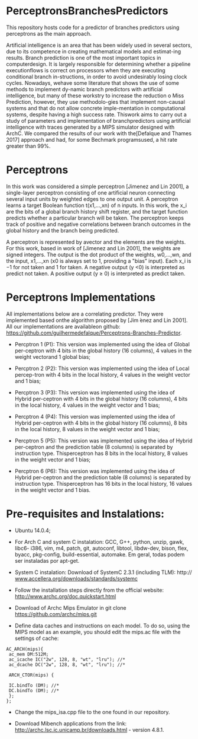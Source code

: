 # PerceptronsBranchesPredictors
 This repository hosts code for a predictor of branches predictors using perceptrons as the main approach.

Artificial intelligence is an area that has been widely used in several sectors,  due to its competence in creating mathematical models and estimat-ing results.  Branch prediction is one of the most important topics in computerdesign.  It is largely responsible for determining whether a pipeline executionflows is correct on processors when they are executing conditional branch in-structions,  in  order  to  avoid  undesirably  losing  clock  cycles.   Nowadays,  wehave  some  literature  that  shows  the  use  of  some  methods  to  implement  dy-namic branch predictors with artificial intelligence,  but many of these workstry to increase the reduction o Miss Prediction, however, they use methodolo-gies that implement non-causal systems and that do not allow concrete imple-mentation in computational systems, despite having a high success rate.  Thiswork aims to carry out a study of parameters and implementation of branchpredictors  using  artificial  intelligence  with  traces  generated  by  a  MIPS  simulator  designed  with  ArchC.  We  compared  the  results  of  our  work  with  the[Defalque and Thames 2017] approach and had, for some Bechmark programsused, a hit rate greater than 99%.

# Perceptrons

In this work was considered a simple perceptron [Jimenez and Lin 2001], a single-layer perceptron consisting of one artificial neuron connecting several input units by weighted edges to one output unit. A perceptron learns a target Boolean function t(x1,...,xn) of n inputs. In this work, the x_i are the bits of a global branch history shift register, and the target function predicts whether a particular branch will be taken.  The perceptron keeps track of positive and negative correlations between branch outcomes in the global history and the branch being predicted.

A perceptron is represented by avector and the elements are the weights.  For this work, based in work of [Jimenez and Lin 2001], the weights are signed integers. The output is the dot product of the weights, w0,...,wn, and the input, x1,...,xn (x0 is always set to 1, providing a "bias” input). Each x_i is −1 for not taken and  1  for taken. A negative output (y <0) is interpreted as predict not taken. A positive output (y ≥ 0) is interpreted as predict taken.

# Perceptrons Implementations

All implementations below are a correlating predictor. They were implemented based onthe algorithm proposed by [Jim ́enez and Lin 2001]. All our implementations are availableon github: https://github.com/guilhermedefalque/Perceptrons-Branches-Predictor.

- Percptron 1 (P1): This version was implemented using the idea of Global per-ceptron with 4 bits in the global history (16 columns), 4 values in the weight vectorand 1 global bias;

- Percptron 2 (P2): This version was implemented using the idea of Local percep-tron with 4 bits in the local history, 4 values in the weight vector and 1 bias;

- Percptron 3 (P3): This version was implemented using the idea of Hybrid per-ceptron with 4 bits in the global history (16 columns), 4 bits in the local history, 4 values in the weight vector and 1 bias;

- Percptron 4 (P4): This version was implemented using the idea of Hybrid per-ceptron with 4 bits in the global history (16 columns), 8 bits in the local history, 8 values in the weight vector and 1 bias;

- Percptron 5 (P5): This version was implemented using the idea of Hybrid per-ceptron and the prediction table (8 columns) is separated by instruction type. Thisperceptron has 8 bits in the local history, 8 values in the weight vector and 1 bias;

- Percptron 6 (P6): This version was implemented using the idea of Hybrid per-ceptron and the prediction table (8 columns) is separated by instruction type. Thisperceptron has 16 bits in the local history, 16 values in the weight vector and 1 bias.

# Pre-requisites and Instalations:

- Ubuntu 14.0.4;

- For Arch C and system C instalation: GCC, G++, python, unzip, gawk, libc6- i386, vim, m4, patch, git, autoconf, libtool, libdw-dev, bison, flex, byacc, pkg-config, build-essential, automake. Em geral, todas podem ser instaladas por apt-get.

- System C instalation: Download of SystemC 2.3.1 (including TLM): http://
www.accellera.org/downloads/standards/systemc 

- Follow the installation steps directly from the official website: http://www.archc.org/doc.quickstart.html

- Download of Archc Mips Emulator in git clone https://github.com/archc/mips.git

- Define data caches and instructions on each model. To do so, using the
MIPS model as an example, you should edit the mips.ac file with the settings of
cache:

```
AC_ARCH(mips){
 ac_mem DM:512M;
 ac_icache IC("2w", 128, 8, "wt", "lru"); //*
 ac_dcache DC("2w", 128, 8, "wt", "lru"); //*
 
 ARCH_CTOR(mips) {

 IC.bindTo (DM); //*
 DC.bindTo (DM); //*
 };
};
```
- Change the mips_isa.cpp file to the one found in our repository.

- Download Mibench applications from the link: http://archc.lsc.ic.unicamp.br/downloads.html - version 4.8.1.


